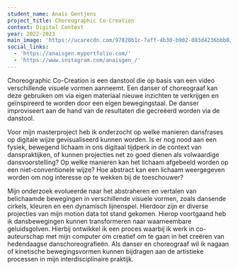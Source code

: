 ```yaml
---
student_name: Anaïs Gentjens
project_title: Choreographic Co-Creation
context: Digital Context
year: 2022-2023
main_image: 'https://ucarecdn.com/97820b1c-7aff-4b30-b902-083d4236bbb0/'
social_links:
  - 'https://anaisgen.myportfolio.com/'
  - 'https://www.instagram.com/anaisgen_/'
---
```

Choreographic Co-Creation is een danstool die op basis van een video verschillende visuele vormen aanneemt. Een danser of choreograaf kan deze gebruiken om via eigen materiaal nieuwe inzichten te verkrijgen en geïnspireerd te worden door een eigen bewegingstaal. De danser improviseert aan de hand van de resultaten die gecreëerd worden via de danstool.

Voor mijn masterproject heb ik onderzocht op welke manieren dansfrases op digitale wijze gevisualiseerd kunnen worden. Is er nog nood aan een fysiek, bewegend lichaam in ons digitaal tijdperk in de context van danspraktijken, of kunnen projecties net zo goed dienen als volwaardige dansvoorstelling? Op welke manieren kan het lichaam afgebeeld worden op een niet-conventionele wijze? Hoe abstract kan een lichaam weergegeven worden om nog interesse op te wekken bij de toeschouwer? 

Mijn onderzoek evolueerde naar het abstraheren en vertalen van belichaamde bewegingen in verschillende visuele vormen, zoals dansende cirkels, kleuren en een dynamisch lijnenspel. Hierdoor zijn er diverse projecties van mijn motion data tot stand gekomen. Hierop voortgaand heb ik dansbewegingen kunnen transformeren naar waarneembare geluidsgolven. Hierbij ontwikkel ik een proces waarbij ik werk in co-auteurschap met mijn computer om creatief om te gaan in het creëren van hedendaagse danschoreografieën. Als danser en choreograaf wil ik nagaan of kinetische bewegingsvormen kunnen bijdragen aan de artistieke processen in mijn interdisciplinaire praktijk.

